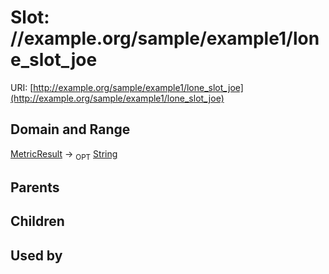 
# Slot: //example.org/sample/example1/lone_slot_joe




URI: [http://example.org/sample/example1/lone_slot_joe](http://example.org/sample/example1/lone_slot_joe)


## Domain and Range

[MetricResult](MetricResult.md) ->  <sub>OPT</sub>
 [String](types/String.md)

## Parents


## Children


## Used by

